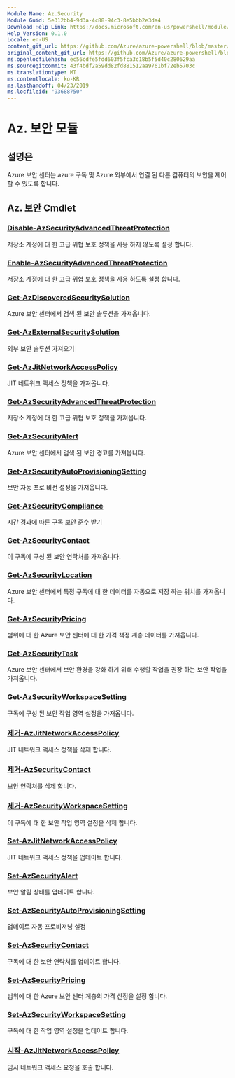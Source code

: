 ```yaml
---
Module Name: Az.Security
Module Guid: 5e312bb4-9d3a-4c88-94c3-8e5bbb2e3da4
Download Help Link: https://docs.microsoft.com/en-us/powershell/module/az.security
Help Version: 0.1.0
Locale: en-US
content_git_url: https://github.com/Azure/azure-powershell/blob/master/src/Security/Security/help/Az.Security.md
original_content_git_url: https://github.com/Azure/azure-powershell/blob/master/src/Security/Security/help/Az.Security.md
ms.openlocfilehash: ec56cdfe5fdd603f5fca3c18b5f5d40c280629aa
ms.sourcegitcommit: 43f4bdf2a59dd82fd881512aa9761bf72eb5703c
ms.translationtype: MT
ms.contentlocale: ko-KR
ms.lasthandoff: 04/23/2019
ms.locfileid: "93688750"
---
```

# Az. 보안 모듈
## 설명은
Azure 보안 센터는 azure 구독 및 Azure 외부에서 연결 된 다른 컴퓨터의 보안을 제어할 수 있도록 합니다.

## Az. 보안 Cmdlet
### [Disable-AzSecurityAdvancedThreatProtection](Disable-AzSecurityAdvancedThreatProtection.md)
저장소 계정에 대 한 고급 위협 보호 정책을 사용 하지 않도록 설정 합니다.

### [Enable-AzSecurityAdvancedThreatProtection](Enable-AzSecurityAdvancedThreatProtection.md)
저장소 계정에 대 한 고급 위협 보호 정책을 사용 하도록 설정 합니다.

### [Get-AzDiscoveredSecuritySolution](Get-AzDiscoveredSecuritySolution.md)
Azure 보안 센터에서 검색 된 보안 솔루션을 가져옵니다.

### [Get-AzExternalSecuritySolution](Get-AzExternalSecuritySolution.md)
외부 보안 솔루션 가져오기 

### [Get-AzJitNetworkAccessPolicy](Get-AzJitNetworkAccessPolicy.md)
JIT 네트워크 액세스 정책을 가져옵니다.

### [Get-AzSecurityAdvancedThreatProtection](Get-AzSecurityAdvancedThreatProtection.md)
저장소 계정에 대 한 고급 위협 보호 정책을 가져옵니다.

### [Get-AzSecurityAlert](Get-AzSecurityAlert.md)
Azure 보안 센터에서 검색 된 보안 경고를 가져옵니다.

### [Get-AzSecurityAutoProvisioningSetting](Get-AzSecurityAutoProvisioningSetting.md)
보안 자동 프로 비전 설정을 가져옵니다.

### [Get-AzSecurityCompliance](Get-AzSecurityCompliance.md)
시간 경과에 따른 구독 보안 준수 받기

### [Get-AzSecurityContact](Get-AzSecurityContact.md)
이 구독에 구성 된 보안 연락처를 가져옵니다.

### [Get-AzSecurityLocation](Get-AzSecurityLocation.md)
Azure 보안 센터에서 특정 구독에 대 한 데이터를 자동으로 저장 하는 위치를 가져옵니다.

### [Get-AzSecurityPricing](Get-AzSecurityPricing.md)
범위에 대 한 Azure 보안 센터에 대 한 가격 책정 계층 데이터를 가져옵니다.

### [Get-AzSecurityTask](Get-AzSecurityTask.md)
Azure 보안 센터에서 보안 환경을 강화 하기 위해 수행할 작업을 권장 하는 보안 작업을 가져옵니다.

### [Get-AzSecurityWorkspaceSetting](Get-AzSecurityWorkspaceSetting.md)
구독에 구성 된 보안 작업 영역 설정을 가져옵니다.

### [제거-AzJitNetworkAccessPolicy](Remove-AzJitNetworkAccessPolicy.md)
JIT 네트워크 액세스 정책을 삭제 합니다.

### [제거-AzSecurityContact](Remove-AzSecurityContact.md)
보안 연락처를 삭제 합니다.

### [제거-AzSecurityWorkspaceSetting](Remove-AzSecurityWorkspaceSetting.md)
이 구독에 대 한 보안 작업 영역 설정을 삭제 합니다.

### [Set-AzJitNetworkAccessPolicy](Set-AzJitNetworkAccessPolicy.md)
JIT 네트워크 액세스 정책을 업데이트 합니다.

### [Set-AzSecurityAlert](Set-AzSecurityAlert.md)
보안 알림 상태를 업데이트 합니다.

### [Set-AzSecurityAutoProvisioningSetting](Set-AzSecurityAutoProvisioningSetting.md)
업데이트 자동 프로비저닝 설정

### [Set-AzSecurityContact](Set-AzSecurityContact.md)
구독에 대 한 보안 연락처를 업데이트 합니다.

### [Set-AzSecurityPricing](Set-AzSecurityPricing.md)
범위에 대 한 Azure 보안 센터 계층의 가격 산정을 설정 합니다.

### [Set-AzSecurityWorkspaceSetting](Set-AzSecurityWorkspaceSetting.md)
구독에 대 한 작업 영역 설정을 업데이트 합니다.

### [시작-AzJitNetworkAccessPolicy](Start-AzJitNetworkAccessPolicy.md)
임시 네트워크 액세스 요청을 호출 합니다.

